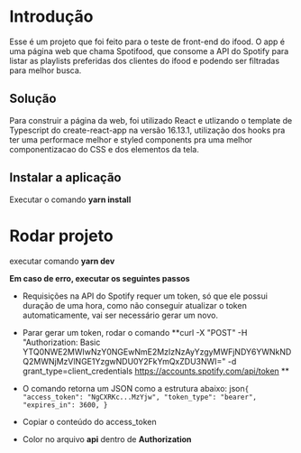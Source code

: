 # Introdução

Esse é um projeto que foi feito para o teste de front-end do ifood. O app é uma página web que chama Spotifood, que consome a API do Spotify para listar as playlists preferidas dos clientes do ifood e podendo ser filtradas para melhor busca.

## Solução
Para construir a página da web, foi utilizado React e utlizando o template de Typescript do create-react-app na versão 16.13.1, utilização dos hooks pra ter uma performace melhor e styled components pra uma melhor componentizacao do CSS e dos elementos da tela.

## Instalar a aplicação

Executar o comando **yarn install**

# Rodar projeto

executar comando **yarn dev**

**Em caso de erro, executar os seguintes passos**
- Requisições na API do Spotify requer um token, só que ele possui duração de uma hora, como não conseguir atualizar o token automaticamente, vai ser necessário gerar um novo.
- Parar gerar um token, rodar o comando **curl -X "POST" -H "Authorization: Basic YTQ0NWE2MWIwNzY0NGEwNmE2MzIzNzAyYzgyMWFjNDY6YWNkNDQ2MWNjMzVlNGE1YzgwNDU0Y2FkYmQxZDU3NWI=" -d grant_type=client_credentials https://accounts.spotify.com/api/token
**
- O comando retorna um JSON como a estrutura abaixo:
json```{
   "access_token": "NgCXRKc...MzYjw",
   "token_type": "bearer",
   "expires_in": 3600,
}```

- Copiar o conteúdo do access_token

- Color no arquivo **api** dentro de **Authorization**
